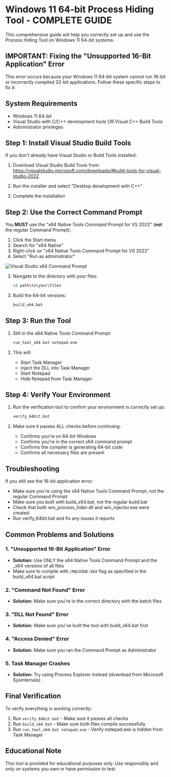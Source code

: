 # Windows 11 64-bit Process Hiding Tool - COMPLETE GUIDE

This comprehensive guide will help you correctly set up and use the Process Hiding Tool on Windows 11 64-bit systems.

## IMPORTANT: Fixing the "Unsupported 16-Bit Application" Error

This error occurs because your Windows 11 64-bit system cannot run 16-bit or incorrectly compiled 32-bit applications. Follow these specific steps to fix it:

## System Requirements

- Windows 11 64-bit 
- Visual Studio with C/C++ development tools OR Visual C++ Build Tools
- Administrator privileges

## Step 1: Install Visual Studio Build Tools

If you don't already have Visual Studio or Build Tools installed:

1. Download Visual Studio Build Tools from:
   https://visualstudio.microsoft.com/downloads/#build-tools-for-visual-studio-2022

2. Run the installer and select "Desktop development with C++"

3. Complete the installation

## Step 2: Use the Correct Command Prompt

You **MUST** use the "x64 Native Tools Command Prompt for VS 2022" (**not** the regular Command Prompt):

1. Click the Start menu
2. Search for "x64 Native" 
3. Right-click on "x64 Native Tools Command Prompt for VS 2022"
4. Select "Run as administrator"

![Visual Studio x64 Command Prompt](https://docs.microsoft.com/en-us/cpp/build/media/vcpp-start-menu-native-tools.png)

2. Navigate to the directory with your files:
   ```cmd
   cd path\to\your\files
   ```

3. Build the 64-bit versions:
   ```cmd
   build_x64.bat
   ```

## Step 3: Run the Tool

1. Still in the x64 Native Tools Command Prompt:
   ```cmd
   run_tool_x64.bat notepad.exe
   ```

2. This will:
   - Start Task Manager
   - Inject the DLL into Task Manager
   - Start Notepad
   - Hide Notepad from Task Manager

## Step 4: Verify Your Environment

1. Run the verification tool to confirm your environment is correctly set up:
   ```cmd
   verify_64bit.bat
   ```

2. Make sure it passes ALL checks before continuing:
   - Confirms you're on 64-bit Windows
   - Confirms you're in the correct x64 command prompt
   - Confirms the compiler is generating 64-bit code
   - Confirms all necessary files are present

## Troubleshooting

If you still see the 16-bit application error:
- Make sure you're using the x64 Native Tools Command Prompt, not the regular Command Prompt
- Make sure you built with build_x64.bat, not the regular build.bat
- Check that both win_process_hider.dll and win_injector.exe were created
- Run verify_64bit.bat and fix any issues it reports

## Common Problems and Solutions

### 1. "Unsupported 16-Bit Application" Error
- **Solution:** Use ONLY the x64 Native Tools Command Prompt and the _x64 versions of all files
- Make sure to compile with `/MACHINE:X64` flag as specified in the build_x64.bat script

### 2. "Command Not Found" Error
- **Solution:** Make sure you're in the correct directory with the batch files

### 3. "DLL Not Found" Error
- **Solution:** Make sure you've built the tool with build_x64.bat first

### 4. "Access Denied" Error
- **Solution:** Make sure you ran the Command Prompt as Administrator

### 5. Task Manager Crashes
- **Solution:** Try using Process Explorer instead (download from Microsoft Sysinternals)

## Final Verification

To verify everything is working correctly:

1. Run `verify_64bit.bat` - Make sure it passes all checks
2. Run `build_x64.bat` - Make sure both files compile successfully
3. Run `run_tool_x64.bat notepad.exe` - Verify notepad.exe is hidden from Task Manager

## Educational Note

This tool is provided for educational purposes only. Use responsibly and only on systems you own or have permission to test.
